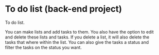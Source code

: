 # To do list (back-end project)
To do list.

You can make lists and add tasks to them.
You also have the option to edit and delete these lists and tasks.
If you delete a list, it will also delete the tasks that where within the list.
You can also give the tasks a status and filter the tasks on the status you want.
